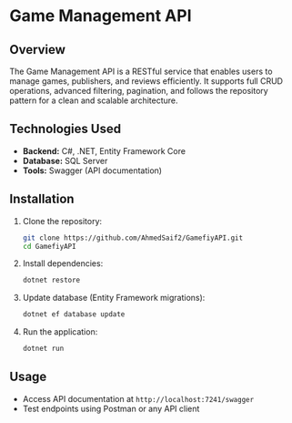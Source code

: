 # **Game Management API**  

## **Overview**  
The Game Management API is a RESTful service that enables users to manage games, publishers, and reviews efficiently. It supports full CRUD operations, advanced filtering, pagination, and follows the repository pattern for a clean and scalable architecture.  

## **Technologies Used**  
- **Backend:** C#, .NET, Entity Framework Core  
- **Database:** SQL Server  
- **Tools:** Swagger (API documentation)

## **Installation**  

1. Clone the repository:  
   ```sh
   git clone https://github.com/AhmedSaif2/GamefiyAPI.git
   cd GamefiyAPI
   ```  

2. Install dependencies:  
   ```sh
   dotnet restore
   ```  

3. Update database (Entity Framework migrations):  
   ```sh
   dotnet ef database update
   ```  

4. Run the application:  
   ```sh
   dotnet run
   ```  

## **Usage**  
- Access API documentation at `http://localhost:7241/swagger`  
- Test endpoints using Postman or any API client  


